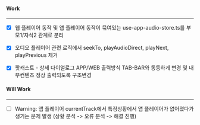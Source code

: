 
#### Work
---
- [x] 웹 플레이어 동작 및 앱 플레이어 동작이 묶여있는 use-app-audio-store.ts를 부모1/자식2 관계로 분리 
- [x] 오디오 플레이어 관련 로직에서 seekTo, playAudioDirect, playNext, playPrevious 제거
- [x] 팟캐스트 - 상세 다이얼로그 APP/WEB 출력방식 TAB-BAR와 동등하게 변경 및 내부컨텐츠 정상 출력되도록 구조변경


#### Will Work
---
- [ ] Warning: 앱 플레이어 currentTrack에서 특정상황에서 앱 플레이어가 없어졌다가 생기는 문제 발생 (상황 분석 -> 오류 분석 -> 해결 진행)
